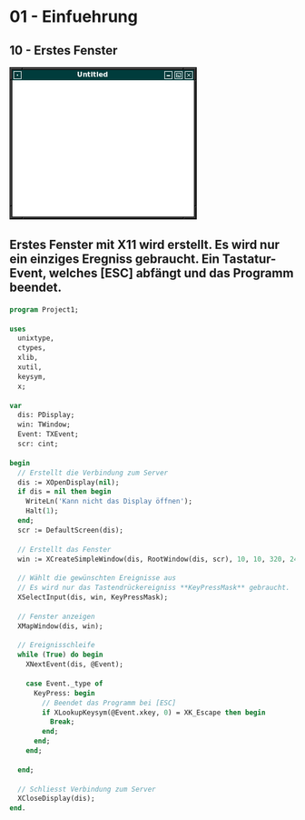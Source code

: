 # 01 - Einfuehrung
## 10 - Erstes Fenster

![image.png](image.png)

Erstes Fenster mit **X11** wird erstellt.
Es wird nur ein einziges Eregniss gebraucht.
Ein Tastatur-Event, welches **[ESC]** abfängt und das Programm beendet.
---

```pascal
program Project1;

uses
  unixtype,
  ctypes,
  xlib,
  xutil,
  keysym,
  x;

var
  dis: PDisplay;
  win: TWindow;
  Event: TXEvent;
  scr: cint;

begin
  // Erstellt die Verbindung zum Server
  dis := XOpenDisplay(nil);
  if dis = nil then begin
    WriteLn('Kann nicht das Display öffnen');
    Halt(1);
  end;
  scr := DefaultScreen(dis);

  // Erstellt das Fenster
  win := XCreateSimpleWindow(dis, RootWindow(dis, scr), 10, 10, 320, 240, 1, BlackPixel(dis, scr), WhitePixel(dis, scr));

  // Wählt die gewünschten Ereignisse aus
  // Es wird nur das Tastendrückereigniss **KeyPressMask** gebraucht.
  XSelectInput(dis, win, KeyPressMask);

  // Fenster anzeigen
  XMapWindow(dis, win);

  // Ereignisschleife
  while (True) do begin
    XNextEvent(dis, @Event);

    case Event._type of
      KeyPress: begin
        // Beendet das Programm bei [ESC]
        if XLookupKeysym(@Event.xkey, 0) = XK_Escape then begin
          Break;
        end;
      end;
    end;

  end;

  // Schliesst Verbindung zum Server
  XCloseDisplay(dis);
end.
```


